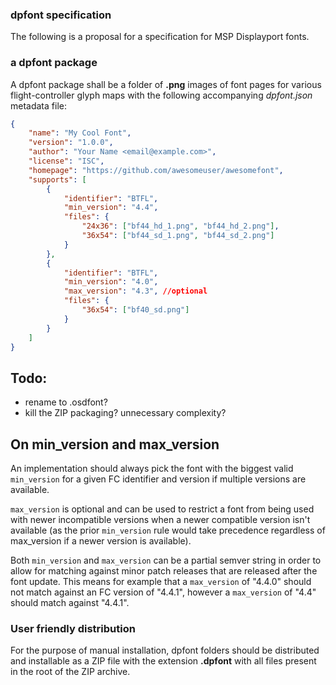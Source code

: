 ### dpfont specification

The following is a proposal for a specification for MSP Displayport fonts.

### a dpfont package

A dpfont package shall be a folder of **.png** images of font pages for various flight-controller glyph maps with the following accompanying *dpfont.json* metadata file:

```json
{
    "name": "My Cool Font",
    "version": "1.0.0",
    "author": "Your Name <email@example.com>",
    "license": "ISC",
    "homepage": "https://github.com/awesomeuser/awesomefont",
    "supports": [
        {
            "identifier": "BTFL",
            "min_version": "4.4",
            "files": {
                "24x36": ["bf44_hd_1.png", "bf44_hd_2.png"],
                "36x54": ["bf44_sd_1.png", "bf44_sd_2.png"]
            }
        },
        {
            "identifier": "BTFL",
            "min_version": "4.0",
            "max_version": "4.3", //optional
            "files": {
                "36x54": ["bf40_sd.png"]
            }
        }
    ]
}
```

## Todo:
 - rename to .osdfont?
 - kill the ZIP packaging? unnecessary complexity?

## On min_version and max_version

An implementation should always pick the font with the biggest valid `min_version` for a given FC identifier and version if multiple versions are available.

`max_version` is optional and can be used to restrict a font from being used with newer incompatible versions when a newer compatible version isn't available (as the prior `min_version` rule would take precedence regardless of max_version if a newer version is available).

Both `min_version` and `max_version` can be a partial semver string in order to allow for matching against minor patch releases that are released after the font update. This means for example that a `max_version` of "4.4.0" should not match against an FC version of "4.4.1", however a `max_version` of "4.4" should match against "4.4.1".

### User friendly distribution

For the purpose of manual installation, dpfont folders should be distributed and installable as a ZIP file with the extension **.dpfont** with all files present in the root of the ZIP archive.
